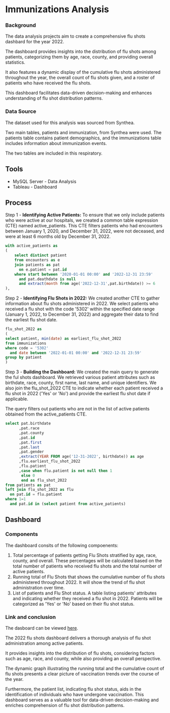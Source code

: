 # Immunizations Analysis 

### Background

The data analysis projects aim to create a comprehensive flu shots dashbard for the year 2022. 

The dashboard provides insights into the distribution of flu shots among patients, categorizing them by age, race, county, and providing overall statistics. 

It also features a dynamic display of the cumulative flu shots administered throughout the year, the overall count of flu shots given, and a roster of patients who have received the flu shots.

 This dashboard facilitates data-driven decision-making and enhances understanding of flu shot distribution patterns. 

### Data Source
The dataset used for this analysis was sourced from Synthea. 

Two main tables, patients and immunization, from Synthea were used. The patients table contains patient demographics, and the immunizations table includes information about immunization events. 

The two tables are included in this respiratory. 

## Tools 
- MySQL Server - Data Analysis
- Tableau - Dashboard

## Process

Step 1 - **Identifying Active Patients:** To ensure that we only include patients who were active at our hospitals, we created a common table expression (CTE) named active_patients. This CTE filters patients who had encounters between January 1, 2020, and December 31, 2022, were not deceased, and were at least 6 months old by December 31, 2022.

```sql
with active_patients as
(
	select distinct patient
	from encounters as e
	join patients as pat
	  on e.patient = pat.id
	where start between '2020-01-01 00:00' and '2022-12-31 23:59'
	  and pat.deathdate is null
	  and extract(month from age('2022-12-31',pat.birthdate)) >= 6
),
```
Step 2 - **Identifying Flu Shots in 2022:** We created another CTE to gather information about flu shots administered in 2022. We select patients who received a flu shot with the code '5302' within the specified date range (January 1, 2022, to December 31, 2022) and aggregate their data to find the earliest flu shot date.

```sql
flu_shot_2022 as
(
select patient, min(date) as earliest_flu_shot_2022 
from immunizations
where code = '5302'
  and date between '2022-01-01 00:00' and '2022-12-31 23:59'
group by patient
)
```
Step 3 - **Building the Dashboard:** We created the main query to generate the ful shots dashboard. We retrieved various patient attributes such as birthdate, race, county, first name, last name, and unique identifiers. We also join the flu_shot_2022 CTE to indicate whether each patient received a flu shot in 2022 ('Yes' or 'No') and provide the earliest flu shot date if applicable.

The query filters out patients who are not in the list of active patients obtained from the active_patients CTE.

```sql
select pat.birthdate
      ,pat.race
	  ,pat.county
	  ,pat.id
	  ,pat.first
	  ,pat.last
	  ,pat.gender
	  ,extract(YEAR FROM age('12-31-2022', birthdate)) as age
	  ,flu.earliest_flu_shot_2022
	  ,flu.patient
	  ,case when flu.patient is not null then 1 
	   else 0
	   end as flu_shot_2022
from patients as pat
left join flu_shot_2022 as flu
  on pat.id = flu.patient
where 1=1
  and pat.id in (select patient from active_patients)
```


## Dashboard

### Components 

The dashboard consits of the following compoenents: 

1. Total percentage of patients getting Flu Shots stratified by age, race, county, and overall. These percentages will be calculated based on the total number of patients who received flu shots and the total number of active patients.
2. Running total of Flu Shots that shows the cumulative number of flu shots administered throughout 2022. It will show the trend of flu shot administration over time.
3. List of patients and Flu Shot status. A table listing patients' attributes and indicating whether they received a flu shot in 2022. Patients will be categorized as 'Yes' or 'No' based on their flu shot status.

### Link and conclusion 

The dasboard can be viewed [here](https://public.tableau.com/app/profile/indu.sen1237/viz/ImmunizationDashboard_17032121398330/Dashboard1?publish=yes).

The 2022 flu shots dashboard delivers a thorough analysis of flu shot administration among active patients.

It provides insights into the distribution of flu shots, considering factors such as age, race, and county, while also providing an overall perspective. 

The dynamic graph illustrating the running total and the cumulative count of flu shots presents a clear picture of vaccination trends over the course of the year. 

Furthermore, the patient list, indicating flu shot status, aids in the identification of individuals who have undergone vaccination. This dashboard serves as a valuable tool for data-driven decision-making and enriches comprehension of flu shot distribution patterns.





